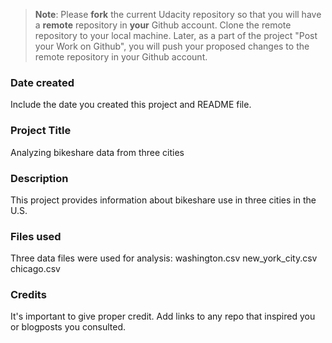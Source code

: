 >**Note**: Please **fork** the current Udacity repository so that you will have a **remote** repository in **your** Github account. Clone the remote repository to your local machine. Later, as a part of the project "Post your Work on Github", you will push your proposed changes to the remote repository in your Github account.

### Date created
Include the date you created this project and README file.

### Project Title
Analyzing bikeshare data from three cities

### Description
This project provides information about bikeshare use in three cities in the U.S.

### Files used
Three data files were used for analysis: 
washington.csv
new_york_city.csv
chicago.csv

### Credits
It's important to give proper credit. Add links to any repo that inspired you or blogposts you consulted.

